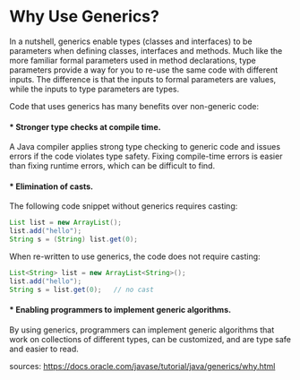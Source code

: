 # Why Use Generics?
In a nutshell, generics enable types (classes and interfaces) to be parameters when defining classes, interfaces and methods. Much like the more familiar formal parameters used in method declarations, type parameters provide a way for you to re-use the same code with different inputs. The difference is that the inputs to formal parameters are values, while the inputs to type parameters are types.

Code that uses generics has many benefits over non-generic code:

#### * Stronger type checks at compile time.
A Java compiler applies strong type checking to generic code and issues errors if the code violates type safety. Fixing compile-time errors is easier than fixing runtime errors, which can be difficult to find.

#### * Elimination of casts.
The following code snippet without generics requires casting:
```java
List list = new ArrayList();
list.add("hello");
String s = (String) list.get(0);
```
When re-written to use generics, the code does not require casting:
```java
List<String> list = new ArrayList<String>();
list.add("hello");
String s = list.get(0);   // no cast
```
  
#### * Enabling programmers to implement generic algorithms.
By using generics, programmers can implement generic algorithms that work on collections of different types, can be customized, and are type safe and easier to read.


sources: https://docs.oracle.com/javase/tutorial/java/generics/why.html
